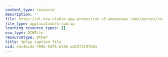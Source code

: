 ```yaml
---
content_type: resource
description: ''
file: https://ol-ocw-studio-app-production.s3.amazonaws.com/courses/res-9-003-brains-minds-and-machines-summer-course-summer-2015/e4c4bcda769b5d75b15bad23f119fb8a_43kansULeBE.vtt
file_type: application/x-subrip
learning_resource_types: []
ocw_type: OCWFile
resourcetype: Other
title: 3play caption file
uid: e4c4bcda-769b-5d75-b15b-ad23f119fb8a
---
```

